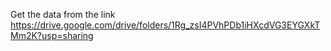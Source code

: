 
Get the data from the link https://drive.google.com/drive/folders/1Rg_zsI4PVhPDb1iHXcdVG3EYGXkTMm2K?usp=sharing
